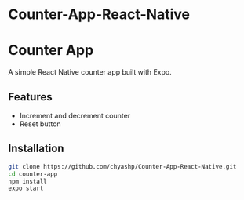 # Counter-App-React-Native
# Counter App

A simple React Native counter app built with Expo.

## Features
- Increment and decrement counter
- Reset button

## Installation
```sh
git clone https://github.com/chyashp/Counter-App-React-Native.git
cd counter-app
npm install
expo start
